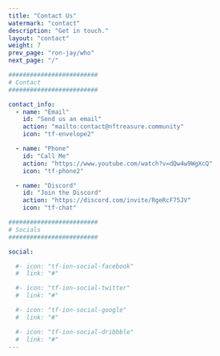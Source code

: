 ```yaml
---
title: "Contact Us"
watermark: "contact"
description: "Get in touch."
layout: "contact"
weight: 7
prev_page: "ron-jay/who"
next_page: "/"

#########################
# Contact
#########################

contact_info:
  - name: "Email"
    id: "Send us an email"
    action: "mailto:contact@nftreasure.community"
    icon: "tf-envelope2"

  - name: "Phone"
    id: "Call Me"
    action: "https://www.youtube.com/watch?v=dQw4w9WgXcQ"
    icon: "tf-phone2"

  - name: "Discord"
    id: "Join the Discord"
    action: "https://discord.com/invite/RgeRcF75JV"
    icon: "tf-chat"

#########################
# Socials
#########################

social:

  #- icon: "tf-ion-social-facebook"
  #  link: "#"

  #- icon: "tf-ion-social-twitter"
  #  link: "#"

  #- icon: "tf-ion-social-google"
  #  link: "#"

  #- icon: "tf-ion-social-dribbble"
  #  link: "#"
---
```

